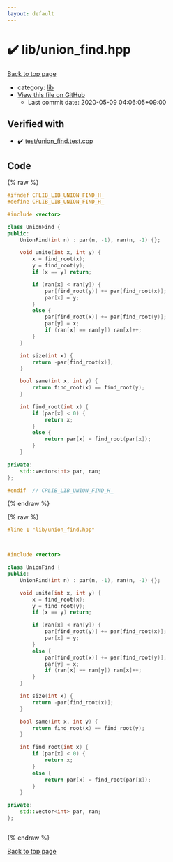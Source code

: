 ```yaml
---
layout: default
---
```


<!-- mathjax config similar to math.stackexchange -->
<script type="text/javascript" async
  src="https://cdnjs.cloudflare.com/ajax/libs/mathjax/2.7.5/MathJax.js?config=TeX-MML-AM_CHTML">
</script>
<script type="text/x-mathjax-config">
  MathJax.Hub.Config({
    TeX: { equationNumbers: { autoNumber: "AMS" }},
    tex2jax: {
      inlineMath: [ ['$','$'] ],
      processEscapes: true
    },
    "HTML-CSS": { matchFontHeight: false },
    displayAlign: "left",
    displayIndent: "2em"
  });
</script>

<script type="text/javascript" src="https://cdnjs.cloudflare.com/ajax/libs/jquery/3.4.1/jquery.min.js"></script>
<script src="https://cdn.jsdelivr.net/npm/jquery-balloon-js@1.1.2/jquery.balloon.min.js" integrity="sha256-ZEYs9VrgAeNuPvs15E39OsyOJaIkXEEt10fzxJ20+2I=" crossorigin="anonymous"></script>
<script type="text/javascript" src="../../assets/js/copy-button.js"></script>
<link rel="stylesheet" href="../../assets/css/copy-button.css" />


# :heavy_check_mark: lib/union_find.hpp

<a href="../../index.html">Back to top page</a>

* category: <a href="../../index.html#e8acc63b1e238f3255c900eed37254b8">lib</a>
* <a href="{{ site.github.repository_url }}/blob/master/lib/union_find.hpp">View this file on GitHub</a>
    - Last commit date: 2020-05-09 04:06:05+09:00




## Verified with

* :heavy_check_mark: <a href="../../verify/test/union_find.test.cpp.html">test/union_find.test.cpp</a>


## Code

<a id="unbundled"></a>
{% raw %}
```cpp
#ifndef CPLIB_LIB_UNION_FIND_H_
#define CPLIB_LIB_UNION_FIND_H_

#include <vector>

class UnionFind {
public:
    UnionFind(int n) : par(n, -1), ran(n, -1) {};

    void unite(int x, int y) {
        x = find_root(x);
        y = find_root(y);
        if (x == y) return;

        if (ran[x] < ran[y]) {
            par[find_root(y)] += par[find_root(x)];
            par[x] = y;
        }
        else {
            par[find_root(x)] += par[find_root(y)];
            par[y] = x;
            if (ran[x] == ran[y]) ran[x]++;
        }
    }

    int size(int x) {
        return -par[find_root(x)];
    }

    bool same(int x, int y) {
        return find_root(x) == find_root(y);
    }

    int find_root(int x) {
        if (par[x] < 0) {
            return x;
        }
        else {
            return par[x] = find_root(par[x]);
        }
    }

private:
    std::vector<int> par, ran;
};

#endif  // CPLIB_LIB_UNION_FIND_H_

```
{% endraw %}

<a id="bundled"></a>
{% raw %}
```cpp
#line 1 "lib/union_find.hpp"



#include <vector>

class UnionFind {
public:
    UnionFind(int n) : par(n, -1), ran(n, -1) {};

    void unite(int x, int y) {
        x = find_root(x);
        y = find_root(y);
        if (x == y) return;

        if (ran[x] < ran[y]) {
            par[find_root(y)] += par[find_root(x)];
            par[x] = y;
        }
        else {
            par[find_root(x)] += par[find_root(y)];
            par[y] = x;
            if (ran[x] == ran[y]) ran[x]++;
        }
    }

    int size(int x) {
        return -par[find_root(x)];
    }

    bool same(int x, int y) {
        return find_root(x) == find_root(y);
    }

    int find_root(int x) {
        if (par[x] < 0) {
            return x;
        }
        else {
            return par[x] = find_root(par[x]);
        }
    }

private:
    std::vector<int> par, ran;
};



```
{% endraw %}

<a href="../../index.html">Back to top page</a>

